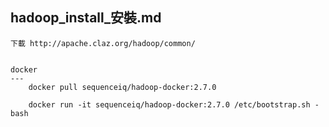 hadoop_install_安裝.md
---
	下載 http://apache.claz.org/hadoop/common/


	docker 
	---
		docker pull sequenceiq/hadoop-docker:2.7.0

		docker run -it sequenceiq/hadoop-docker:2.7.0 /etc/bootstrap.sh -bash
